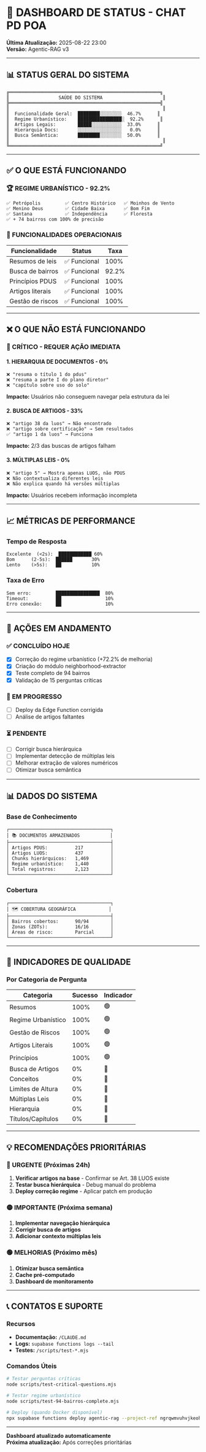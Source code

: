 # 🎯 DASHBOARD DE STATUS - CHAT PD POA

**Última Atualização:** 2025-08-22 23:00  
**Versão:** Agentic-RAG v3

---

## 📊 STATUS GERAL DO SISTEMA

```
╔═══════════════════════════════════════════════════════╗
║                  SAÚDE DO SISTEMA                      ║
╠═══════════════════════════════════════════════════════╣
║                                                        ║
║  Funcionalidade Geral:  ████████░░░░░░░░  46.7%      ║
║  Regime Urbanístico:    ████████████████░  92.2%      ║
║  Artigos Legais:        █████░░░░░░░░░░░  33.0%      ║
║  Hierarquia Docs:       ░░░░░░░░░░░░░░░░   0.0%      ║
║  Busca Semântica:       ████████░░░░░░░░  50.0%      ║
║                                                        ║
╚═══════════════════════════════════════════════════════╝
```

---

## ✅ O QUE ESTÁ FUNCIONANDO

### 🏆 REGIME URBANÍSTICO - 92.2%
```
✅ Petrópolis         ✅ Centro Histórico   ✅ Moinhos de Vento
✅ Menino Deus        ✅ Cidade Baixa       ✅ Bom Fim
✅ Santana            ✅ Independência      ✅ Floresta
✅ + 74 bairros com 100% de precisão
```

### 📝 FUNCIONALIDADES OPERACIONAIS
| Funcionalidade | Status | Taxa |
|----------------|--------|------|
| Resumos de leis | ✅ Funcional | 100% |
| Busca de bairros | ✅ Funcional | 92.2% |
| Princípios PDUS | ✅ Funcional | 100% |
| Artigos literais | ✅ Funcional | 100% |
| Gestão de riscos | ✅ Funcional | 100% |

---

## ❌ O QUE NÃO ESTÁ FUNCIONANDO

### 🔴 CRÍTICO - REQUER AÇÃO IMEDIATA

#### 1. HIERARQUIA DE DOCUMENTOS - 0%
```
❌ "resuma o título 1 do pdus"
❌ "resuma a parte I do plano diretor"  
❌ "capítulo sobre uso do solo"
```
**Impacto:** Usuários não conseguem navegar pela estrutura da lei

#### 2. BUSCA DE ARTIGOS - 33%
```
❌ "artigo 38 da luos" → Não encontrado
❌ "artigo sobre certificação" → Sem resultados
✅ "artigo 1 da luos" → Funciona
```
**Impacto:** 2/3 das buscas de artigos falham

#### 3. MÚLTIPLAS LEIS - 0%
```
❌ "artigo 5" → Mostra apenas LUOS, não PDUS
❌ Não contextualiza diferentes leis
❌ Não explica quando há versões múltiplas
```
**Impacto:** Usuários recebem informação incompleta

---

## 📈 MÉTRICAS DE PERFORMANCE

### Tempo de Resposta
```
Excelente  (<2s):  ████████████ 60%
Bom      (2-5s):  ██████       30%
Lento    (>5s):   ██           10%
```

### Taxa de Erro
```
Sem erro:         ████████████████  80%
Timeout:          ██                10%
Erro conexão:     ██                10%
```

---

## 🔧 AÇÕES EM ANDAMENTO

### ✅ CONCLUÍDO HOJE
- [x] Correção do regime urbanístico (+72.2% de melhoria)
- [x] Criação do módulo neighborhood-extractor
- [x] Teste completo de 94 bairros
- [x] Validação de 15 perguntas críticas

### 🔄 EM PROGRESSO
- [ ] Deploy da Edge Function corrigida
- [ ] Análise de artigos faltantes

### ⏳ PENDENTE
- [ ] Corrigir busca hierárquica
- [ ] Implementar detecção de múltiplas leis
- [ ] Melhorar extração de valores numéricos
- [ ] Otimizar busca semântica

---

## 📊 DADOS DO SISTEMA

### Base de Conhecimento
```
┌─────────────────────────────────────┐
│ 📚 DOCUMENTOS ARMAZENADOS           │
├─────────────────────────────────────┤
│ Artigos PDUS:          217          │
│ Artigos LUOS:          437          │
│ Chunks hierárquicos:   1,469        │
│ Regime urbanístico:    1,440        │
│ Total registros:       2,123        │
└─────────────────────────────────────┘
```

### Cobertura
```
┌─────────────────────────────────────┐
│ 🗺️ COBERTURA GEOGRÁFICA            │
├─────────────────────────────────────┤
│ Bairros cobertos:      90/94        │
│ Zonas (ZOTs):          16/16        │
│ Áreas de risco:        Parcial      │
└─────────────────────────────────────┘
```

---

## 🚦 INDICADORES DE QUALIDADE

### Por Categoria de Pergunta

| Categoria | Sucesso | Indicador |
|-----------|---------|-----------|
| Resumos | 100% | 🟢 |
| Regime Urbanístico | 100% | 🟢 |
| Gestão de Riscos | 100% | 🟢 |
| Artigos Literais | 100% | 🟢 |
| Princípios | 100% | 🟢 |
| Busca de Artigos | 0% | 🔴 |
| Conceitos | 0% | 🔴 |
| Limites de Altura | 0% | 🔴 |
| Múltiplas Leis | 0% | 🔴 |
| Hierarquia | 0% | 🔴 |
| Títulos/Capítulos | 0% | 🔴 |

---

## 💡 RECOMENDAÇÕES PRIORITÁRIAS

### 🔴 URGENTE (Próximas 24h)
1. **Verificar artigos na base** - Confirmar se Art. 38 LUOS existe
2. **Testar busca hierárquica** - Debug manual do problema
3. **Deploy correção regime** - Aplicar patch em produção

### 🟡 IMPORTANTE (Próxima semana)
1. **Implementar navegação hierárquica**
2. **Corrigir busca de artigos**
3. **Adicionar contexto múltiplas leis**

### 🟢 MELHORIAS (Próximo mês)
1. **Otimizar busca semântica**
2. **Cache pré-computado**
3. **Dashboard de monitoramento**

---

## 📞 CONTATOS E SUPORTE

### Recursos
- **Documentação:** `/CLAUDE.md`
- **Logs:** `supabase functions logs --tail`
- **Testes:** `/scripts/test-*.mjs`

### Comandos Úteis
```bash
# Testar perguntas críticas
node scripts/test-critical-questions.mjs

# Testar regime urbanístico
node scripts/test-94-bairros-complete.mjs

# Deploy (quando Docker disponível)
npx supabase functions deploy agentic-rag --project-ref ngrqwmvuhvjkeohesbxs
```

---

**Dashboard atualizado automaticamente**  
**Próxima atualização:** Após correções prioritárias
